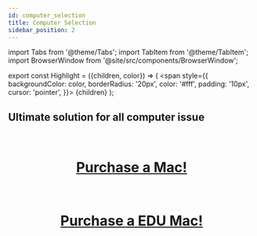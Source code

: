 ```yaml
---
id: computer_selection
title: Computer Selection
sidebar_position: 2
---
```


import Tabs from '@theme/Tabs';
import TabItem from '@theme/TabItem';
import BrowserWindow from '@site/src/components/BrowserWindow';

export const Highlight = ({children, color}) => (
  <span
    style={{
      backgroundColor: color,
      borderRadius: '20px',
      color: '#fff',
      padding: '10px',
      cursor: 'pointer',
    }}>
    {children}
  </span>
);



## Ultimate solution for all computer issue

<br />
<h1 align="center">
<a href="https://www.apple.com/shop/buy-mac/macbook-air">
<Highlight color="#dd1533"> Purchase a Mac! </Highlight>
</a>
</h1>

<br />
<h1 align="center">
<a href="https://www.apple.com/tw-edu/shop/buy-mac/macbook-air/13-%E5%90%8B-m3">
<Highlight color="#23B3BF"> Purchase a EDU Mac! </Highlight>
</a>
</h1>
